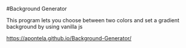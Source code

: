 #Background Generator

This program lets you choose between two colors and set a gradient background by using vanilla js

https://apontela.github.io/Background-Generator/